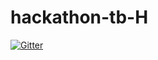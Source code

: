 # hackathon-tb-H

[![Gitter](https://badges.gitter.im/hackathon-tb-H/Lobby.svg)](https://gitter.im/hackathon-tb-H/Lobby?utm_source=badge&utm_medium=badge&utm_campaign=pr-badge&utm_content=badge)